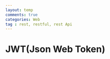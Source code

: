 ```yaml
---
layout: temp
comments: true
categories: Web
tag : rest, restful, rest Api
---
```


# JWT(Json Web Token)
